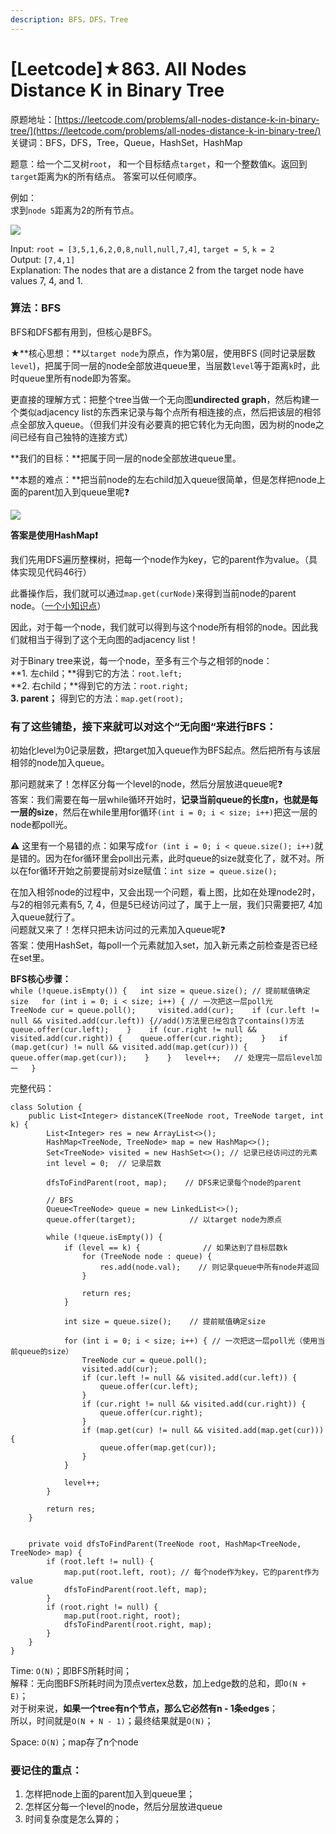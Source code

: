 ```yaml
---
description: BFS，DFS，Tree
---
```


# \[Leetcode\]★863. All Nodes Distance K in Binary Tree

原题地址：[https://leetcode.com/problems/all-nodes-distance-k-in-binary-tree/](https://leetcode.com/problems/all-nodes-distance-k-in-binary-tree/) 关键词：BFS，DFS，Tree，Queue，HashSet，HashMap

题意：给一个二叉树`root`， 和一个目标结点`target`，和一个整数值`K`。返回到`target`距离为`K`的所有结点。 答案可以任何顺序。

例如：  
求到`node 5`距离为2的所有节点。

![](../.gitbook/assets/sketch0.png)

Input: `root = [3,5,1,6,2,0,8,null,null,7,4]`, `target = 5`, `k = 2`  
Output: `[7,4,1]`  
Explanation: The nodes that are a distance 2 from the target node have values 7, 4, and 1.



### 算法：BFS

BFS和DFS都有用到，但核心是BFS。

★**核心思想：**以`target node`为原点，作为第0层，使用BFS \(同时记录层数`level`\)，把属于同一层的node全部放进queue里，当层数`level`等于距离`k`时，此时queue里所有node即为答案。

更直接的理解方式：把整个tree当做一个无向图**undirected graph**，然后构建一个类似adjacency list的东西来记录与每个点所有相连接的点，然后把该层的相邻点全部放入queue。（但我们并没有必要真的把它转化为无向图，因为树的node之间已经有自己独特的连接方式）



**我们的目标：**把属于同一层的node全部放进queue里。

**本题的难点：**把当前node的左右child加入queue很简单，但是怎样把node上面的parent加入到queue里呢❓

![](../.gitbook/assets/img_6442.jpg)

**答案是使用HashMap❗️**

我们先用DFS遍历整棵树，把每一个node作为key，它的parent作为value。（具体实现见代码46行）

 此番操作后，我们就可以通过`map.get(curNode)`来得到当前node的parent node。（[一个小知识点](https://bhnigw.gitbook.io/-1/shu-ju-jie-gou-map#ru-guo-ba-treenode-jia-ru-hashmap)）

因此，对于每一个node，我们就可以得到与这个node所有相邻的node。因此我们就相当于得到了这个无向图的adjacency list！

  
对于Binary tree来说，每一个node，至多有三个与之相邻的node：  
    **1. 左child；**得到它的方法：`root.left;`  
    **2. 右child；**得到它的方法：`root.right;`  
    **3. parent；** 得到它的方法：`map.get(root);`

###  有了这些铺垫，接下来就可以对这个“无向图“来进行BFS：

初始化level为0记录层数，把target加入queue作为BFS起点。然后把所有与该层相邻的node加入queue。

那问题就来了！怎样区分每一个level的node，然后分层放进queue呢❓  
答案：我们需要在每一层while循环开始时，**记录当前queue的长度n，也就是每一层的size**，然后在while里用for循环`(int i = 0; i < size; i++)`把这一层的node都poll光。

⚠️  这里有一个易错的点：如果写成`for (int i = 0; i < queue.size(); i++)`就是错的。因为在for循环里会poll出元素，此时queue的size就变化了，就不对。所以在for循环开始之前要提前对size赋值：`int size = queue.size();`



在加入相邻node的过程中，又会出现一个问题，看上图，比如在处理node2时，与2的相邻元素有5, 7, 4，但是5已经访问过了，属于上一层，我们只需要把7, 4加入queue就行了。  
问题就又来了！怎样只把未访问过的元素加入queue呢❓  
答案：使用HashSet，每poll一个元素就加入set，加入新元素之前检查是否已经在set里。



**BFS核心步骤：**  
`while (!queue.isEmpty()) {  
    int size = queue.size(); // 提前赋值确定size  
    for (int i = 0; i < size; i++) { // 一次把这一层poll光   
        TreeNode cur = queue.poll();    
        visited.add(cur);   
        if (cur.left != null && visited.add(cur.left)) {//add()方法里已经包含了contains()方法  
            queue.offer(cur.left);   
        }   
        if (cur.right != null && visited.add(cur.right)) {   
            queue.offer(cur.right);   
        }  
        if (map.get(cur) != null && visited.add(map.get(cur))) {   
            queue.offer(map.get(cur));   
        }   
    }  
    level++;   // 处理完一层后level加一  
}`



完整代码：

```text
class Solution {
    public List<Integer> distanceK(TreeNode root, TreeNode target, int k) {
        List<Integer> res = new ArrayList<>();
        HashMap<TreeNode, TreeNode> map = new HashMap<>();
        Set<TreeNode> visited = new HashSet<>(); // 记录已经访问过的元素
        int level = 0;  // 记录层数
               
        dfsToFindParent(root, map);    // DFS来记录每个node的parent
        
        // BFS
        Queue<TreeNode> queue = new LinkedList<>();
        queue.offer(target);            // 以target node为原点
        
        while (!queue.isEmpty()) {
            if (level == k) {              // 如果达到了目标层数k
                for (TreeNode node : queue) { 
                    res.add(node.val);    // 则记录queue中所有node并返回
                }
                
                return res;
            }
            
            int size = queue.size();    // 提前赋值确定size
            
            for (int i = 0; i < size; i++) { // 一次把这一层poll光（使用当前queue的size）
                TreeNode cur = queue.poll(); 
                visited.add(cur);
                if (cur.left != null && visited.add(cur.left)) {
                    queue.offer(cur.left); 
                }
                if (cur.right != null && visited.add(cur.right)) {
                    queue.offer(cur.right);
                }  
                if (map.get(cur) != null && visited.add(map.get(cur))) {
                    queue.offer(map.get(cur));
                }
            }
            
            level++;
        }
        
        return res;
    }
    
    
    private void dfsToFindParent(TreeNode root, HashMap<TreeNode, TreeNode> map) {
        if (root.left != null) {
            map.put(root.left, root); // 每个node作为key，它的parent作为value
            dfsToFindParent(root.left, map);
        }
        if (root.right != null) {
            map.put(root.right, root);
            dfsToFindParent(root.right, map);
        }
    }
}
```

Time: `O(N)`；即BFS所耗时间；  
解释：无向图BFS所耗时间为顶点vertex总数，加上edge数的总和，即`O(N + E)`；  
对于树来说，**如果一个tree有n个节点，那么它必然有n - 1条edges**；  
所以，时间就是`O(N + N - 1)`；最终结果就是`O(N)`；

Space: `O(N)`；map存了n个node



### 要记住的重点：

1. 怎样把node上面的parent加入到queue里；
2. 怎样区分每一个level的node，然后分层放进queue
3. 时间复杂度是怎么算的；









